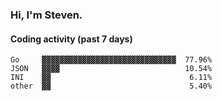### Hi, I'm Steven.

#### Coding activity (past 7 days)
```
Go     ▓▓▓▓▓▓▓▓▓▓▓▓▓▓▓▓▓▓▓▓▓▓▓▓▓▓▓▓▓▓  77.96%
JSON   ▓▓▓▓                            10.54%
INI    ▓▓                               6.11%
other  ▓▓                               5.40%
```
